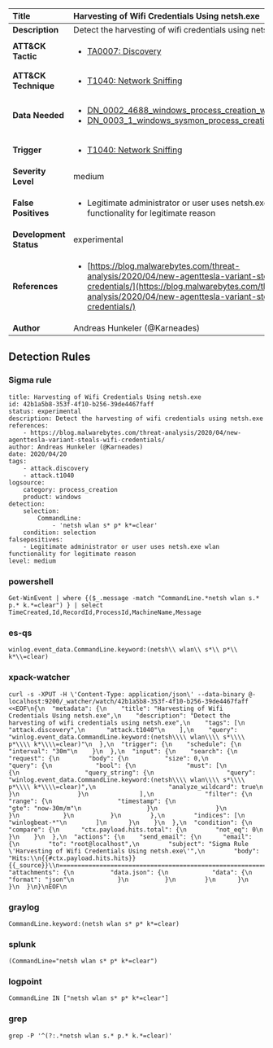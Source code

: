 | Title                    | Harvesting of Wifi Credentials Using netsh.exe       |
|:-------------------------|:------------------|
| **Description**          | Detect the harvesting of wifi credentials using netsh.exe |
| **ATT&amp;CK Tactic**    |  <ul><li>[TA0007: Discovery](https://attack.mitre.org/tactics/TA0007)</li></ul>  |
| **ATT&amp;CK Technique** | <ul><li>[T1040: Network Sniffing](https://attack.mitre.org/techniques/T1040)</li></ul>  |
| **Data Needed**          | <ul><li>[DN_0002_4688_windows_process_creation_with_commandline](../Data_Needed/DN_0002_4688_windows_process_creation_with_commandline.md)</li><li>[DN_0003_1_windows_sysmon_process_creation](../Data_Needed/DN_0003_1_windows_sysmon_process_creation.md)</li></ul>  |
| **Trigger**              | <ul><li>[T1040: Network Sniffing](../Triggers/T1040.md)</li></ul>  |
| **Severity Level**       | medium |
| **False Positives**      | <ul><li>Legitimate administrator or user uses netsh.exe wlan functionality for legitimate reason</li></ul>  |
| **Development Status**   | experimental |
| **References**           | <ul><li>[https://blog.malwarebytes.com/threat-analysis/2020/04/new-agenttesla-variant-steals-wifi-credentials/](https://blog.malwarebytes.com/threat-analysis/2020/04/new-agenttesla-variant-steals-wifi-credentials/)</li></ul>  |
| **Author**               | Andreas Hunkeler (@Karneades) |


## Detection Rules

### Sigma rule

```
title: Harvesting of Wifi Credentials Using netsh.exe
id: 42b1a5b8-353f-4f10-b256-39de4467faff
status: experimental
description: Detect the harvesting of wifi credentials using netsh.exe
references:
    - https://blog.malwarebytes.com/threat-analysis/2020/04/new-agenttesla-variant-steals-wifi-credentials/
author: Andreas Hunkeler (@Karneades)
date: 2020/04/20
tags:
    - attack.discovery
    - attack.t1040
logsource:
    category: process_creation
    product: windows
detection:
    selection:
        CommandLine:
            - 'netsh wlan s* p* k*=clear'
    condition: selection
falsepositives:
    - Legitimate administrator or user uses netsh.exe wlan functionality for legitimate reason
level: medium

```





### powershell
    
```
Get-WinEvent | where {($_.message -match "CommandLine.*netsh wlan s.* p.* k.*=clear") } | select TimeCreated,Id,RecordId,ProcessId,MachineName,Message
```


### es-qs
    
```
winlog.event_data.CommandLine.keyword:(netsh\\ wlan\\ s*\\ p*\\ k*\\=clear)
```


### xpack-watcher
    
```
curl -s -XPUT -H \'Content-Type: application/json\' --data-binary @- localhost:9200/_watcher/watch/42b1a5b8-353f-4f10-b256-39de4467faff <<EOF\n{\n  "metadata": {\n    "title": "Harvesting of Wifi Credentials Using netsh.exe",\n    "description": "Detect the harvesting of wifi credentials using netsh.exe",\n    "tags": [\n      "attack.discovery",\n      "attack.t1040"\n    ],\n    "query": "winlog.event_data.CommandLine.keyword:(netsh\\\\ wlan\\\\ s*\\\\ p*\\\\ k*\\\\=clear)"\n  },\n  "trigger": {\n    "schedule": {\n      "interval": "30m"\n    }\n  },\n  "input": {\n    "search": {\n      "request": {\n        "body": {\n          "size": 0,\n          "query": {\n            "bool": {\n              "must": [\n                {\n                  "query_string": {\n                    "query": "winlog.event_data.CommandLine.keyword:(netsh\\\\ wlan\\\\ s*\\\\ p*\\\\ k*\\\\=clear)",\n                    "analyze_wildcard": true\n                  }\n                }\n              ],\n              "filter": {\n                "range": {\n                  "timestamp": {\n                    "gte": "now-30m/m"\n                  }\n                }\n              }\n            }\n          }\n        },\n        "indices": [\n          "winlogbeat-*"\n        ]\n      }\n    }\n  },\n  "condition": {\n    "compare": {\n      "ctx.payload.hits.total": {\n        "not_eq": 0\n      }\n    }\n  },\n  "actions": {\n    "send_email": {\n      "email": {\n        "to": "root@localhost",\n        "subject": "Sigma Rule \'Harvesting of Wifi Credentials Using netsh.exe\'",\n        "body": "Hits:\\n{{#ctx.payload.hits.hits}}{{_source}}\\n================================================================================\\n{{/ctx.payload.hits.hits}}",\n        "attachments": {\n          "data.json": {\n            "data": {\n              "format": "json"\n            }\n          }\n        }\n      }\n    }\n  }\n}\nEOF\n
```


### graylog
    
```
CommandLine.keyword:(netsh wlan s* p* k*=clear)
```


### splunk
    
```
(CommandLine="netsh wlan s* p* k*=clear")
```


### logpoint
    
```
CommandLine IN ["netsh wlan s* p* k*=clear"]
```


### grep
    
```
grep -P '^(?:.*netsh wlan s.* p.* k.*=clear)'
```



